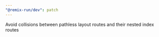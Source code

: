 ```yaml
---
"@remix-run/dev": patch
---
```


Avoid collisions between pathless layout routes and their nested index routes
